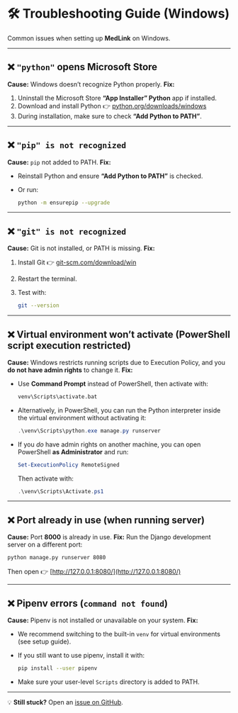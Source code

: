 # 🛠️ Troubleshooting Guide (Windows)

Common issues when setting up **MedLink** on Windows.

---

## ❌ `"python"` opens Microsoft Store

**Cause:** Windows doesn’t recognize Python properly.
**Fix:**

1. Uninstall the Microsoft Store **“App Installer” Python** app if installed.
2. Download and install Python 👉 [python.org/downloads/windows](https://www.python.org/downloads/windows/)
3. During installation, make sure to check **“Add Python to PATH”**.

---

## ❌ `"pip" is not recognized`

**Cause:** `pip` not added to PATH.
**Fix:**

* Reinstall Python and ensure **“Add Python to PATH”** is checked.
* Or run:

  ```bash
  python -m ensurepip --upgrade
  ```

---

## ❌ `"git" is not recognized`

**Cause:** Git is not installed, or PATH is missing.
**Fix:**

1. Install Git 👉 [git-scm.com/download/win](https://git-scm.com/download/win)
2. Restart the terminal.
3. Test with:

   ```bash
   git --version
   ```

---

## ❌ Virtual environment won’t activate (PowerShell script execution restricted)

**Cause:** Windows restricts running scripts due to Execution Policy, and you **do not have admin rights** to change it.
**Fix:**

* Use **Command Prompt** instead of PowerShell, then activate with:

  ```cmd
  venv\Scripts\activate.bat
  ```

* Alternatively, in PowerShell, you can run the Python interpreter inside the virtual environment without activating it:

  ```powershell
  .\venv\Scripts\python.exe manage.py runserver
  ```

* If you *do* have admin rights on another machine, you can open PowerShell **as Administrator** and run:

  ```powershell
  Set-ExecutionPolicy RemoteSigned
  ```

  Then activate with:

  ```powershell
  .\venv\Scripts\Activate.ps1
  ```

---

## ❌ Port already in use (when running server)

**Cause:** Port **8000** is already in use.
**Fix:** Run the Django development server on a different port:

```bash
python manage.py runserver 8080
```

Then open 👉 [http://127.0.0.1:8080/](http://127.0.0.1:8080/)

---

## ❌ Pipenv errors (`command not found`)

**Cause:** Pipenv is not installed or unavailable on your system.
**Fix:**

* We recommend switching to the built-in `venv` for virtual environments (see setup guide).

* If you still want to use pipenv, install it with:

  ```bash
  pip install --user pipenv
  ```

* Make sure your user-level `Scripts` directory is added to PATH.

---

💡 **Still stuck?** Open an [issue on GitHub](https://github.com/Kintoyyy/MedLink/issues).
